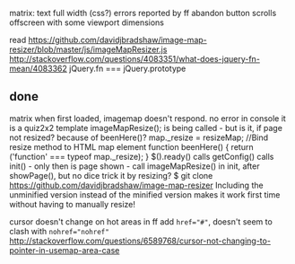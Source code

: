 
matrix:
text full width
(css?) errors reported by ff
abandon button scrolls offscreen with some viewport dimensions



read https://github.com/davidjbradshaw/image-map-resizer/blob/master/js/imageMapResizer.js
http://stackoverflow.com/questions/4083351/what-does-jquery-fn-mean/4083362 jQuery.fn === jQuery.prototype

## done

    
matrix
when first loaded, imagemap doesn't respond.
    no error in console
    it is a quiz2x2 template
    imageMapResize(); is being called - but is it, if page not resized?
    because of beenHere()?
        map._resize = resizeMap; //Bind resize method to HTML map element
        function beenHere() { return ('function' === typeof map._resize); }
$().ready() calls getConfig() calls init() - only then is page shown - call imageMapResize() in init, after showPage(), but no dice
        trick it by resizing?
        $ git clone https://github.com/davidjbradshaw/image-map-resizer
        Including the unminified version instead of the minified version makes it work first time without having to manually resize!

cursor doesn't change on hot areas in ff
    add `href="#"`, doesn't seem to clash with `nohref="nohref"`
http://stackoverflow.com/questions/6589768/cursor-not-changing-to-pointer-in-usemap-area-case
